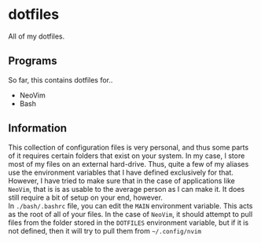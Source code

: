 # dotfiles
All of my dotfiles. 

## Programs
So far, this contains dotfiles for..
- NeoVim
- Bash

## Information
This collection of configuration files is very personal, and thus some parts of
it requires certain folders that exist on your system. In my case, I store most
of my files on an external hard-drive. Thus, quite a few of my aliases use the
environment variables that I have defined exclusively for that. However, I have
tried to make sure that in the case of applications like `NeoVim`, that is is as
usable to the average person as I can make it. It does still require a bit of
setup on your end, however.
<br/>
In `./bash/.bashrc` file, you can edit the `MAIN` environment variable. This acts
as the root of all of your files. In the case of `NeoVim`, it should attempt to
pull files from the folder stored in the `DOTFILES` environment variable, but
if it is not defined, then it will try to pull them from `~/.config/nvim`
